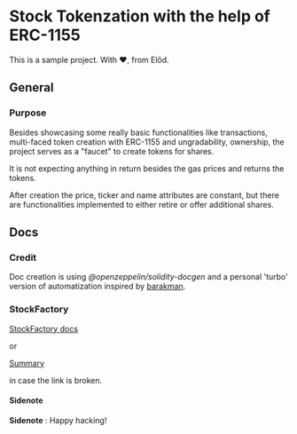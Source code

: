 # Stock Tokenzation with the help of ERC-1155

This is a sample project. With ❤, from Előd.

## General

### Purpose

Besides showcasing some really basic functionalities like transactions, multi-faced token creation with ERC-1155 and ungradability, ownership, the project serves as a "faucet" to create tokens for shares.

It is not expecting anything in return besides the gas prices and returns the tokens.

After creation the price, ticker and name attributes are constant, but there are
functionalities implemented to either retire or offer additional shares.

## Docs

### Credit

Doc creation is using _@openzeppelin/solidity-docgen_ and a personal 'turbo' version of automatization inspired by [barakman](https://forum.openzeppelin.com/u/barakman).

### StockFactory

[StockFactory docs](./project/docgen/docs/StockFactory.md)

or

[Summary](./project/docgen/docs/SUMMARY.md)

in case the link is broken.

#### Sidenote

**Sidenote** : Happy hacking!

